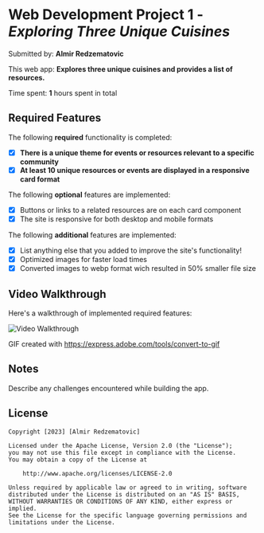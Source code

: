 # Web Development Project 1 - _Exploring Three Unique Cuisines_

Submitted by: **Almir Redzematovic**

This web app: **Explores three unique cuisines and provides a list of resources.**

Time spent: **1** hours spent in total

## Required Features

The following **required** functionality is completed:

- [x] **There is a unique theme for events or resources relevant to a specific community**
- [x] **At least 10 unique resources or events are displayed in a responsive card format**

The following **optional** features are implemented:

- [x] Buttons or links to a related resources are on each card component
- [x] The site is responsive for both desktop and mobile formats

The following **additional** features are implemented:

- [x] List anything else that you added to improve the site's functionality!
- [x] Optimized images for faster load times
- [x] Converted images to webp format wich resulted in 50% smaller file size

## Video Walkthrough

Here's a walkthrough of implemented required features:

<img src='https://res.cloudinary.com/iamalmiir/image/upload/v1677602347/project1_a4jmub.gif' title='Video Walkthrough' width='' alt='Video Walkthrough' />

<!-- Replace this with whatever GIF tool you used! -->

GIF created with https://express.adobe.com/tools/convert-to-gif

<!-- Recommended tools:
[Kap](https://getkap.co/) for macOS
[ScreenToGif](https://www.screentogif.com/) for Windows
[peek](https://github.com/phw/peek) for Linux. -->

## Notes

Describe any challenges encountered while building the app.

## License

    Copyright [2023] [Almir Redzematovic]

    Licensed under the Apache License, Version 2.0 (the "License");
    you may not use this file except in compliance with the License.
    You may obtain a copy of the License at

        http://www.apache.org/licenses/LICENSE-2.0

    Unless required by applicable law or agreed to in writing, software
    distributed under the License is distributed on an "AS IS" BASIS,
    WITHOUT WARRANTIES OR CONDITIONS OF ANY KIND, either express or implied.
    See the License for the specific language governing permissions and
    limitations under the License.

